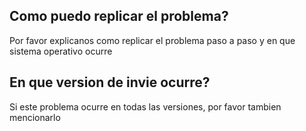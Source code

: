 ## Como puedo replicar el problema?
Por favor explicanos como replicar el problema paso a paso y en que sistema operativo ocurre
## En que version de invie ocurre?
Si este problema ocurre en todas las versiones, por favor tambien mencionarlo
